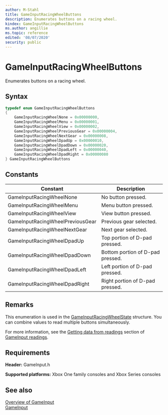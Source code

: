 ```yaml
---
author: M-Stahl
title: GameInputRacingWheelButtons
description: Enumerates buttons on a racing wheel.
kindex: GameInputRacingWheelButtons
ms.author: angillie
ms.topic: reference
edited: '08/07/2020'
security: public
---
```


# GameInputRacingWheelButtons  

Enumerates buttons on a racing wheel.  

<a id="syntaxSection"></a>

## Syntax  
  
```cpp
typedef enum GameInputRacingWheelButtons  
{  
    GameInputRacingWheelNone = 0x00000000,  
    GameInputRacingWheelMenu = 0x00000001,  
    GameInputRacingWheelView = 0x00000002,  
    GameInputRacingWheelPreviousGear = 0x00000004,  
    GameInputRacingWheelNextGear = 0x00000008,  
    GameInputRacingWheelDpadUp = 0x00000010,  
    GameInputRacingWheelDpadDown = 0x00000020,  
    GameInputRacingWheelDpadLeft = 0x00000040,  
    GameInputRacingWheelDpadRight = 0x00000080  
} GameInputRacingWheelButtons  
```  
  
<a id="constantsSection"></a>

## Constants  
  
| Constant | Description |
| --- | --- |
| GameInputRacingWheelNone | No button pressed. |  
| GameInputRacingWheelMenu | Menu button pressed. |  
| GameInputRacingWheelView | View button pressed. |  
| GameInputRacingWheelPreviousGear | Previous gear selected. |  
| GameInputRacingWheelNextGear | Next gear selected. |  
| GameInputRacingWheelDpadUp | Top portion of D-pad pressed. |  
| GameInputRacingWheelDpadDown | Bottom portion of D-pad pressed. |  
| GameInputRacingWheelDpadLeft | Left portion of D-pad pressed. |  
| GameInputRacingWheelDpadRight | Right portion of D-pad pressed. |  
  
<a id="remarksSection"></a>

## Remarks  

This enumeration is used in the [GameInputRacingWheelState](../structs/gameinputracingwheelstate.md) structure. You can combine values to read multiple buttons simultaneously. 

For more information, see the [Getting data from readings](../../../../input/overviews/input-readings.md#gettingStateSection) section of [GameInput readings](../../../../input/overviews/input-readings.md). 
  
<a id="requirementsSection"></a>

## Requirements  
  
**Header:** GameInput.h
  
**Supported platforms:** Xbox One family consoles and Xbox Series consoles  
  
<a id="seealsoSection"></a>

## See also  

[Overview of GameInput](../../../../input/overviews/input-overview.md)  
[GameInput](../gameinput_members.md)  
  
